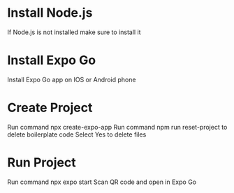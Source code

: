 # Install Node.js
If Node.js is not installed make sure to install it

# Install Expo Go
Install Expo Go app on IOS or Android phone

# Create Project
Run command npx create-expo-app <name>
Run command npm run reset-project to delete boilerplate code
Select Yes to delete files

# Run Project
Run command npx expo start
Scan QR code and open in Expo Go